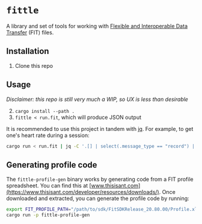 # `fittle`

A library and set of tools for working with
[Flexible and Interoperable Data Transfer](https://www.thisisant.com/resources/fit) (FIT) files.

## Installation

1. Clone this repo

## Usage

_Disclaimer: this repo is still very much a WIP, so UX is less than desirable_

2. `cargo install --path .`
2. `fittle < run.fit`, which will produce JSON output

It is recommended to use this project in tandem with [jq](https://stedolan.github.io/jq/). For
example, to get one's heart rate during a session:

```sh
cargo run < run.fit | jq -C '.[] | select(.message_type == "record") | .heart_rate'
```

## Generating profile code

The `fittle-profile-gen` binary works by generating code from a FIT profile spreadsheet. You can
find this at [www.thisisant.com](https://www.thisisant.com/developer/resources/downloads/). Once
downloaded and extracted, you can generate the profile code by running:

```sh
export FIT_PROFILE_PATH="/path/to/sdk/FitSDKRelease_20.80.00/Profile.xlsx"
cargo run -p fittle-profile-gen
```
